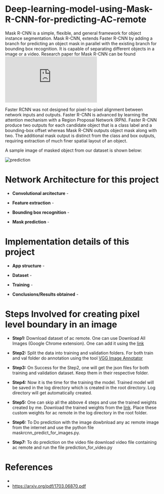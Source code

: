 # Deep-learning-model-using-Mask-R-CNN-for-predicting-AC-remote
Mask R-CNN is a simple, flexible, and general framework for object instance segmentation. Mask R-CNN, extends Faster R-CNN by adding a branch for predicting an object mask in parallel with the existing branch for bounding box recognition. It is capable of separating different objects in a image or a video. Research paper for Mask R-CNN can be found    ![here](https://arxiv.org/pdf/1703.06870.pdf)

Faster RCNN was not designed for pixel-to-pixel alignment between network inputs and outputs. Faster R-CNN is advanced by learning the attention mechanism with a Region Proposal Network (RPN). Faster R-CNN produce two outputs for each candidate object that is a class label and a bounding-box offset whereas Mask R-CNN outputs object mask along with two. The additional mask output is distinct from the class and box outputs, requiring extraction of much finer spatial layout of an object.

A sample image of masked object from our dataset is shown below:

![prediction](https://user-images.githubusercontent.com/39157936/91271109-4ca23c00-e797-11ea-8f4b-85ed8cc2ece9.png)  

# Network Architecture for this project

* **Convolutional arcitecture** - 

* **Feature extraction** - 

* **Bounding box recognition** - 

* **Mask prediction** - 

# Implementation details of this project

* **App structure** - 

* **Dataset** - 

* **Training** - 

* **Conclusions/Results obtained** - 

# Steps Involved for creating pixel level boundary in an image  

* **Step1:** Download dataset of ac remote. One can use Download All Images (Google Chrome extension). One can add it using the [link](https://chrome.google.com/webstore/detail/download-all-images/ifipmflagepipjokmbdecpmjbibjnakm?hl=en)  

* **Step2:** Split the data into training and validation folders. For both train and val folder do annotation using the tool [VGG Image Annotator](https://www.robots.ox.ac.uk/~vgg/software/via/via.html)  

* **Step3:** On Success for the Step2, one will get the json files for both training and validation dataset. Keep them in their respective folder.  

* **Step4:** Now it is the time for the training the model. Trained model will be saved in the log directory which is created in the root directory. Log directory will get automatically created.  

* **Step5:** One can skip all the abbove 4 steps and use the trained weights created by me. Download the trained weights from the [link](https://drive.google.com/file/d/1fj9uxffJ41PQ1Ay0YQfzA75PhGn3D0z7/view?usp=sharing). Place these custom weights for ac remote in the log directory in the root folder.  

* **Step6:** To Do prediction with the image dowbnload any ac remote image from the internet and use the python file maskrcnn_predict_for_images.py.    

* **Step7:** To do prediction on the video file download video file containing ac remote and run the file prediction_for_video.py  

# References
* 
* https://arxiv.org/pdf/1703.06870.pdf
